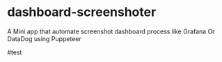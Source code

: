 # dashboard-screenshoter
A Mini app that automate screenshot dashboard process like Grafana Or DataDog using Puppeteer

#test
